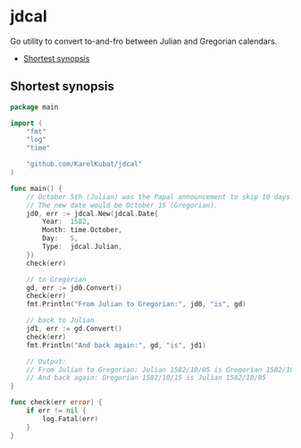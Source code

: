 # jdcal

Go utility to convert to-and-fro between Julian and Gregorian calendars.

<!-- toc -->
- [Shortest synopsis](#shortest-synopsis)
<!-- /toc -->

## Shortest synopsis

```go
package main

import (
	"fmt"
	"log"
	"time"

	"github.com/KarelKubat/jdcal"
)

func main() {
	// October 5th (Julian) was the Papal announcement to skip 10 days.
	// The new date would be October 15 (Gregorian).
	jd0, err := jdcal.New(jdcal.Date{
		Year:  1582,
		Month: time.October,
		Day:   5,
		Type:  jdcal.Julian,
	})
	check(err)

	// to Gregorian
	gd, err := jd0.Convert()
	check(err)
	fmt.Println("From Julian to Gregorian:", jd0, "is", gd)

	// back to Julian
	jd1, err := gd.Convert()
	check(err)
	fmt.Println("And back again:", gd, "is", jd1)

	// Output:
	// From Julian to Gregorian: Julian 1582/10/05 is Gregorian 1582/10/15
	// And back again: Gregorian 1582/10/15 is Julian 1582/10/05
}

func check(err error) {
	if err != nil {
		log.Fatal(err)
	}
}
```
